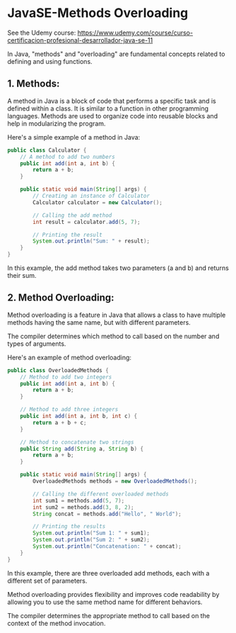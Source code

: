 # JavaSE-Methods Overloading

See the Udemy course: https://www.udemy.com/course/curso-certificacion-profesional-desarrollador-java-se-11

In Java, "methods" and "overloading" are fundamental concepts related to defining and using functions.

## 1. Methods:
A method in Java is a block of code that performs a specific task and is defined within a class. It is similar to a function in other programming languages. Methods are used to organize code into reusable blocks and help in modularizing the program.

Here's a simple example of a method in Java:

```java
public class Calculator {
    // A method to add two numbers
    public int add(int a, int b) {
        return a + b;
    }

    public static void main(String[] args) {
        // Creating an instance of Calculator
        Calculator calculator = new Calculator();

        // Calling the add method
        int result = calculator.add(5, 7);

        // Printing the result
        System.out.println("Sum: " + result);
    }
}
```

In this example, the add method takes two parameters (a and b) and returns their sum.

## 2. Method Overloading:
Method overloading is a feature in Java that allows a class to have multiple methods having the same name, but with different parameters. 

The compiler determines which method to call based on the number and types of arguments.

Here's an example of method overloading:

```java
public class OverloadedMethods {
    // Method to add two integers
    public int add(int a, int b) {
        return a + b;
    }

    // Method to add three integers
    public int add(int a, int b, int c) {
        return a + b + c;
    }

    // Method to concatenate two strings
    public String add(String a, String b) {
        return a + b;
    }

    public static void main(String[] args) {
        OverloadedMethods methods = new OverloadedMethods();

        // Calling the different overloaded methods
        int sum1 = methods.add(5, 7);
        int sum2 = methods.add(3, 8, 2);
        String concat = methods.add("Hello", " World");

        // Printing the results
        System.out.println("Sum 1: " + sum1);
        System.out.println("Sum 2: " + sum2);
        System.out.println("Concatenation: " + concat);
    }
}
```

In this example, there are three overloaded add methods, each with a different set of parameters.

Method overloading provides flexibility and improves code readability by allowing you to use the same method name for different behaviors. 

The compiler determines the appropriate method to call based on the context of the method invocation.

